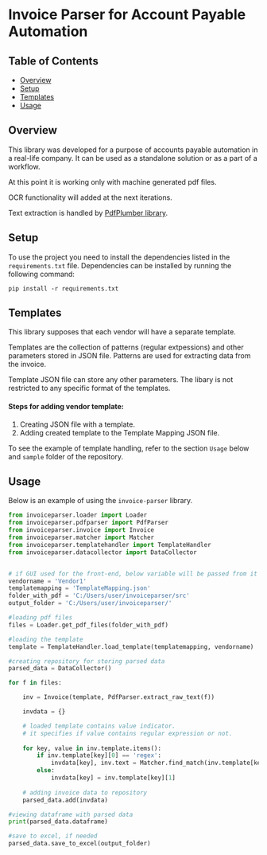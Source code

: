 # Invoice Parser for Account Payable Automation

## Table of Contents

- [Overview](#overview)
- [Setup](#setup)
- [Templates](#templates)
- [Usage](#usage)

## Overview

This library was developed for a purpose of accounts payable automation in a real-life company.
It can be used as a standalone solution or as a part of a workflow.

At this point it is working only with machine generated pdf files. 

OCR functionality will added at the next iterations.

Text extraction is handled by [PdfPlumber library](https://github.com/jsvine/pdfplumber).

## Setup

To use the project you need to install the dependencies listed in the `requirements.txt` file.
Dependencies can be installed by running the following command:

```console
pip install -r requirements.txt
```

## Templates
This library supposes that each vendor will have a separate template. 

Templates are the collection of patterns (regular extpessions) and other parameters stored in JSON file. 
Patterns are used for extracting data from the invoice.

Template JSON file can store any other parameters. The libary is not restricted to any specific format of the templates. 

#### Steps for adding vendor template:
1. Creating JSON file with a template.
2. Adding created template to the Template Mapping JSON file.

To see the example of template handling, refer to the section `Usage` below and `sample` folder of the repository. 

## Usage

Below is an example of using the `invoice-parser` library.

```python
from invoiceparser.loader import Loader
from invoiceparser.pdfparser import PdfParser
from invoiceparser.invoice import Invoice
from invoiceparser.matcher import Matcher
from invoiceparser.templatehandler import TemplateHandler
from invoiceparser.datacollector import DataCollector


# if GUI used for the front-end, below variable will be passed from it
vendorname = 'Vendor1'
templatemapping = 'TemplateMapping.json'
folder_with_pdf = 'C:/Users/user/invoiceparser/src'
output_folder = 'C:/Users/user/invoiceparser/'

#loading pdf files
files = Loader.get_pdf_files(folder_with_pdf)

#loading the template
template = TemplateHandler.load_template(templatemapping, vendorname)

#creating repository for storing parsed data
parsed_data = DataCollector()

for f in files:

    inv = Invoice(template, PdfParser.extract_raw_text(f))

    invdata = {}

    # loaded template contains value indicator.
    # it specifies if value contains regular expression or not.
  
    for key, value in inv.template.items():
        if inv.template[key][0] == 'regex':
            invdata[key], inv.text = Matcher.find_match(inv.template[key][1], inv.text)
        else:
            invdata[key] = inv.template[key][1]
            
    # adding invoice data to repository
    parsed_data.add(invdata)

#viewing dataframe with parsed data
print(parsed_data.dataframe)

#save to excel, if needed
parsed_data.save_to_excel(output_folder)
```


